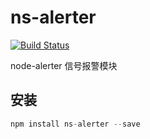 # ns-alerter

[![Build Status](https://travis-ci.org/node-stock/ns-alerter.svg?branch=master)](https://www.travis-ci.org/node-stock/ns-alerter)

node-alerter 信号报警模块

## 安装

```js
npm install ns-alerter --save
```